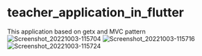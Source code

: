 # teacher_application_in_flutter
 This application based on getx and MVC pattern
![Screenshot_20221003-115704](https://user-images.githubusercontent.com/91019922/193517937-73870da2-c5fe-459b-9b7e-0b864434770e.png)
![Screenshot_20221003-115716](https://user-images.githubusercontent.com/91019922/193517944-da8418ae-dbd9-4811-a5b9-85c3a919308f.png)
![Screenshot_20221003-115724](https://user-images.githubusercontent.com/91019922/193517946-0ce0bff6-c911-4fe9-97d0-2bd30fac4570.png)
